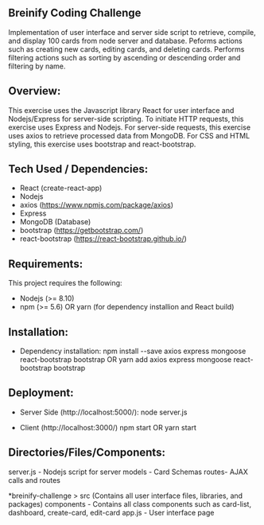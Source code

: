 ## Breinify Coding Challenge

Implementation of user interface and server side script to retrieve, compile, and display 100 cards from node server and database. Peforms actions such as creating new cards, editing cards, and deleting cards. Performs filtering actions such as sorting by ascending or descending order and filtering by name.

## Overview:

This exercise uses the Javascript library React for user interface and Nodejs/Express for server-side scripting.
To initiate HTTP requests, this exercise uses Express and Nodejs.
For server-side requests, this exercise uses axios to retrieve processed data from MongoDB.
For CSS and HTML styling, this exercise uses bootstrap and react-bootstrap.

## Tech Used / Dependencies:

- React (create-react-app)
- Nodejs
- axios (https://www.npmjs.com/package/axios)
- Express
- MongoDB (Database)
- bootstrap (https://getbootstrap.com/)
- react-bootstrap (https://react-bootstrap.github.io/)

## Requirements:

This project requires the following:

- Nodejs (>= 8.10)
- npm (>= 5.6) OR yarn (for dependency installion and React build)

## Installation:

- Dependency installation:
  npm install --save axios express mongoose react-bootstrap bootstrap
  OR
  yarn add axios express mongoose react-bootstrap bootstrap

## Deployment:

- Server Side (http://localhost:5000/):
  node server.js

- Client (http://localhost:3000/)
  npm start OR yarn start

## Directories/Files/Components:

server.js - Nodejs script for server
models - Card Schemas
routes- AJAX calls and routes

\*breinify-challenge > src (Contains all user interface files, libraries, and packages)
components - Contains all class components such as card-list, dashboard, create-card, edit-card
app.js - User interface page

